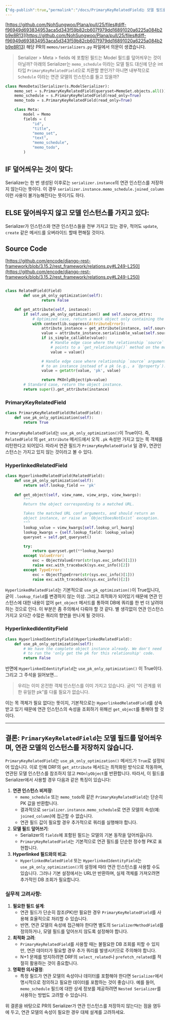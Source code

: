 ```yaml
---
{"dg-publish":true,"permalink":"/docs/PrimaryKeyRelatedField는 모델 필드를 덮어씌우며, 연관 모델의 인스턴스를 저장하지 않습니다 {drf}/","title":"PrimaryKeyRelatedField는 모델 필드를 덮어씌우며, 연관 모델의 인스턴스를 저장하지 않습니다 {drf}"}
---
```


[https://github.com/NohSungwoo/Plana/pull/25/files#diff-f96949d693834953aca5d343f59b82cb607f979dd16891020a6225a084b2b9e8R13](https://github.com/NohSungwoo/Plana/pull/25/files#diff-f96949d693834953aca5d343f59b82cb607f979dd16891020a6225a084b2b9e8R13) 해당 PR의 `memos/serializers.py` 파일에서 의문이 생겼습니다.

> Serializer > Meta > fields 에 포함된 필드는 Model 필드를 덮어씌우는 것이 아닐까? 아래의 Serializer는 `memo_schedule` 이라는 모델 필드 대신에 단순 int 타입 `PrimaryKeyRelatedField`으로 치환할 뿐인가? 아니면 내부적으로 `Schedule` 이라는 연관 모델의 인스턴스를 들고 있을까?

```python
class MemoDetailSerializer(s.ModelSerializer):
    memo_set = s.PrimaryKeyRelatedField(queryset=MemoSet.objects.all())
    memo_schedule = s.PrimaryKeyRelatedField(read_only=True)
    memo_todo = s.PrimaryKeyRelatedField(read_only=True)

    class Meta:
        model = Memo
        fields = (
            "id",
            "title",
            "memo_set",
            "text",
            "memo_schedule",
            "memo_todo",
        )
```

## IF 덮어씌우는 것이 맞다:

Serializer는 한 번 생성된 이후로는 `serializer.instance`의 연관 인스턴스를 저장하지 않는다는 뜻이다. 이 경우 `serializer.instance.memo_schedule.joined_column` 이런 사용이 불가능해진다는 뜻이기도 하다.

## ELSE 덮어씌우지 않고 모델 인스턴스를 가지고 있다:

Serializer가 인스턴스와 연관 인스턴스들을 전부 가지고 있는 경우, 적어도 `update`, `create` 같은 메서드를 오버라이드 할때 편해질 것이다.

## Source Code

[https://github.com/encode/django-rest-framework/blob/3.15.2/rest_framework/relations.py#L249-L250](https://github.com/encode/django-rest-framework/blob/3.15.2/rest_framework/relations.py#L249-L250)

```python

class RelatedField(Field)
		def use_pk_only_optimization(self):
				return False

    def get_attribute(self, instance):
        if self.use_pk_only_optimization() and self.source_attrs:
            # Optimized case, return a mock object only containing the pk attribute.
            with contextlib.suppress(AttributeError):
                attribute_instance = get_attribute(instance, self.source_attrs[:-1])
                value = attribute_instance.serializable_value(self.source_attrs[-1])
                if is_simple_callable(value):
                    # Handle edge case where the relationship `source` argument
                    # points to a `get_relationship()` method on the model.
                    value = value()

                # Handle edge case where relationship `source` argument points
                # to an instance instead of a pk (e.g., a `@property`).
                value = getattr(value, 'pk', value)

                return PKOnlyObject(pk=value)
        # Standard case, return the object instance.
        return super().get_attribute(instance)

```

### PrimaryKeyRelatedField

```python
class PrimaryKeyRelatedField(RelatedField):
    def use_pk_only_optimization(self):
        return True
```

`PrimaryKeyRelatedField`는 `use_pk_only_optimization()`이 True이다. 즉, `RelatedField` 의 `get_attribute` 메서드에서 오직 `.pk` 속성만 가지고 있는 목 객체를 리턴한다고 되어있다. 따라서 연관 필드가 `PrimaryKeyRelatedField` 일 경우, 연관인스턴스는 가지고 있지 않는 것이라고 볼 수 있다.

### HyperlinkedRelatedField

```python
class HyperlinkedRelatedField(RelatedField):
    def use_pk_only_optimization(self):
        return self.lookup_field == 'pk'
        
    def get_object(self, view_name, view_args, view_kwargs):
        """
        Return the object corresponding to a matched URL.

        Takes the matched URL conf arguments, and should return an
        object instance, or raise an `ObjectDoesNotExist` exception.
        """
        lookup_value = view_kwargs[self.lookup_url_kwarg]
        lookup_kwargs = {self.lookup_field: lookup_value}
        queryset = self.get_queryset()

        try:
            return queryset.get(**lookup_kwargs)
        except ValueError:
            exc = ObjectValueError(str(sys.exc_info()[1]))
            raise exc.with_traceback(sys.exc_info()[2])
        except TypeError:
            exc = ObjectTypeError(str(sys.exc_info()[1]))
            raise exc.with_traceback(sys.exc_info()[2])
```

`HyperlinkedRelatedField`는 기본적으로 `use_pk_optimization()`이 True입니다, 굳이 `.lookup_field`를 변경하지 않는 이상. 그리고 최적화가 되어있기 때문에 연관 인스턴스에 대한 내용이 없어 `get_object` 메서드를 통하여 DB에 쿼리를 한 번 더 날려야 하는 것으로 인다. 이 부분은 좀 주의해서 다뤄야 할 것 같다. 별 생각없이 연관 인스턴스 가지고 오다간 수많은 쿼리의 향연을 만나게 될 것이다.

### HyperlinkedIdentityField

```python
class HyperlinkedIdentityField(HyperlinkedRelatedField):
    def use_pk_only_optimization(self):
        # We have the complete object instance already. We don't need
        # to run the 'only get the pk for this relationship' code.
        return False
```

반면에 `HyperlinkedIdentityField`는 `use_pk_only_optimization()` 이 True이다. 그리고 그 주석을 읽어보면…

> 우리는 이미 온전한 객체 인스턴스를 이미 가지고 있습니다. 굳이 “이 관계를 위한 유일한 pk”를 다룰 필요가 없습니다.

이는 목 객체가 필요 없다는 뜻이지, 기본적으로는 `HyperlinkedRelatedField`를 상속받고 있기 때문에 연관 인스턴스의 속성을 조회하기 위해선 `get_object`를 통해야 할 것이다.

---

## 결론: `PrimaryKeyRelatedField`는 모델 필드를 덮어씌우며, 연관 모델의 인스턴스를 저장하지 않습니다.

`PrimaryKeyRelatedField`는 `use_pk_only_optimization()` 메서드가 `True`로 설정되어 있습니다. 이로 인해 DRF의 `get_attribute` 메서드는 최적화된 방식으로 작동하며, 연관된 모델 인스턴스를 참조하지 않고 `PKOnlyObject`를 반환합니다. 따라서, 이 필드를 Serializer에서 사용할 경우 다음과 같은 특징이 있습니다:

1. **연관 인스턴스 비저장**:
    - `memo_schedule` 또는 `memo_todo`와 같은 `PrimaryKeyRelatedField`는 단순히 PK 값을 반환합니다.
    - 결과적으로 `serializer.instance.memo_schedule`로 연관 모델의 속성(예: `joined_column`)에 접근할 수 없습니다.
    - 연관 필드 값이 필요할 경우 추가적으로 쿼리를 실행해야 합니다.
2. **모델 필드 덮어쓰기**:
    - Serializer의 `fields`에 포함된 필드는 모델의 기본 동작을 덮어씌웁니다.
    - `PrimaryKeyRelatedField`는 기본적으로 연관 필드를 단순한 정수형 PK로 표현합니다.
3. **Hyperlinked 필드와의 비교**:
    - `HyperlinkedRelatedField` 또는 `HyperlinkedIdentityField`는 `use_pk_only_optimization()`의 설정에 따라 연관 인스턴스를 사용할 수도 있습니다. 그러나 기본 설정에서는 URL만 반환하며, 실제 객체를 가져오려면 추가적인 DB 조회가 필요합니다.

### 실무적 고려사항:

1. **필요한 필드 설계**:
    - 연관 필드가 단순히 참조(PK)만 필요한 경우 `PrimaryKeyRelatedField`를 사용해 효율적으로 처리할 수 있습니다.
    - 반면, 연관 모델의 속성에 접근해야 한다면 별도의 `SerializerMethodField`를 정의하거나, 모델 필드를 덮어쓰지 않도록 설정해야 합니다.
2. **최적화 고려**:
    - `PrimaryKeyRelatedField`를 사용할 때는 불필요한 DB 조회를 피할 수 있지만, 연관 데이터가 필요할 경우 추가 쿼리를 발생시키므로 주의해야 합니다.
    - N+1 문제를 방지하려면 DRF의 `select_related`나 `prefetch_related`를 적절히 활용하는 것이 중요합니다.
3. **명확한 의사결정**:
    - 특정 필드가 연관 모델의 속성이나 데이터를 포함해야 한다면 `Serializer`에서 명시적으로 정의하고 필요한 데이터를 포함하는 것이 좋습니다. 예를 들어, `memo_schedule` 필드에 대한 상세 정보를 제공하려면 `Nested Serializer`를 사용하는 방법도 고려할 수 있습니다.

위 결론을 바탕으로 PR의 Serializer가 연관 인스턴스를 저장하지 않는다는 점을 염두에 두고, 연관 모델의 속성이 필요한 경우 대체 설계를 고려하세요.
